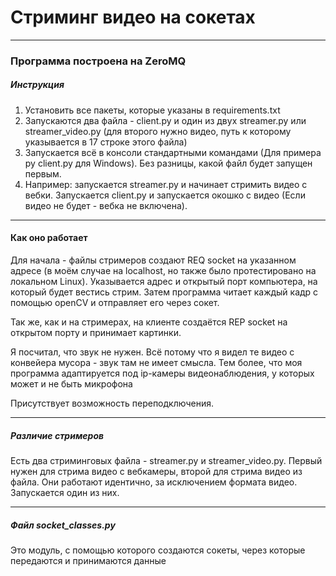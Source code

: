 # Стриминг видео на сокетах
____
### Программа построена на ZeroMQ
##### Инструкция
1. Установить все пакеты, которые указаны в requirements.txt
2. Запускаются два файла - client.py и один из двух streamer.py или streamer_video.py (для второго нужно видео, путь к которому указывается в 17 строке этого файла)
3. Запускается всё в консоли стандартными командами (Для примера py client.py для Windows).
Без разницы, какой файл будет запущен первым.
4. Например: запускается streamer.py и начинает стримить видео с вебки. Запускается client.py и запускается окошко с видео (Если видео не будет - вебка не включена).
____
#### Как оно работает
Для начала - файлы стримеров создают REQ socket на указанном адресе (в моём случае на localhost, но 
также было протестировано на локальном Linux). Указывается адрес и открытый порт компьютера,
на который будет вестись стрим. Затем программа читает каждый кадр с помощью openCV и отправляет его через сокет.

Так же, как и на стримерах, на клиенте создаётся REP socket на открытом порту и принимает картинки.

Я посчитал, что звук не нужен. Всё потому что я видел те видео с конвейера мусора - звук там не имеет смысла. Тем более, что моя программа адаптируется под ip-камеры видеонаблюдения, у которых может и не быть микрофона 

Присутствует возможность переподключения.
___
##### Различие стримеров
Есть два стриминговых файла - streamer.py и streamer_video.py. Первый
нужен для стрима видео с вебкамеры, второй для стрима видео из файла.
Они работают идентично, за исключением формата видео. Запускается один из них.
___
##### Файл socket_classes.py
Это модуль, с помощью которого создаются сокеты, через которые передаются и принимаются данные


